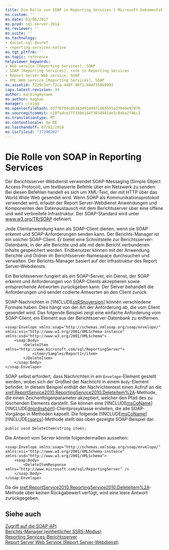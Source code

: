 ```yaml
---
title: Die Rolle von SOAP in Reporting Services | Microsoft-Dokumentation
ms.custom: ''
ms.date: 03/06/2017
ms.prod: sql-server-2014
ms.reviewer: ''
ms.suite: ''
ms.technology:
- docset-sql-devref
- reporting-services-native
ms.tgt_pltfrm: ''
ms.topic: reference
helpviewer_keywords:
- Web service [Reporting Services], SOAP
- SOAP [Reporting Services], role in Reporting Services
- Report Server Web service, SOAP
- XML Web service [Reporting Services], SOAP
ms.assetid: f229c3ef-f2ca-448f-98f1-b8df350b9992
caps.latest.revision: 34
author: markingmyname
ms.author: maghan
manager: craigg
ms.openlocfilehash: d37f6f04c0b383493d48f1469535a3f048e97876
ms.sourcegitcommit: c18fadce27f330e1d4f36549414e5c84ba2f46c2
ms.translationtype: MT
ms.contentlocale: de-DE
ms.lasthandoff: 07/02/2018
ms.locfileid: "37290202"
---
```

# <a name="the-role-of-soap-in-reporting-services"></a>Die Rolle von SOAP in Reporting Services
  Der Berichtsserver-Webdienst verwendet SOAP-Messaging (Simple Object Access Protocol), um textbasierte Befehle über ein Netzwerk zu senden. Bei diesen Befehlen handelt es sich um XML-Text, der mit HTTP über das World Wide Web gesendet wird. Wenn SOAP als Kommunikationsprotokoll verwendet wird, erlaubt der Report Server-Webdienst Anwendungen und Komponenten den Datenaustausch mit dem Berichtsserver über eine offene und weit verbreitete Infrastruktur. Der SOAP-Standard wird unter www.w3.org/TR/SOAP definiert.  
  
 Jede Clientanwendung kann als SOAP-Client dienen, wenn sie SOAP erkennt und SOAP-Anforderungen senden kann. Der Berichts-Manager ist ein solcher SOAP-Client. Er bietet eine Schnittstelle zur Berichtsserver-Datenbank, in der alle Berichte und alle mit dem Bericht verbundenen Inhalte gespeichert werden. Endbenutzer können mit der Anwendung Berichte und Ordner im Berichtsserver-Namespace durchsuchen und verwalten. Der Berichts-Manager basiert auf der Infrastruktur des Report Server-Webdiensts.  
  
 Ein Berichtsserver fungiert als ein SOAP-Server, ein Dienst, der SOAP erkennt und Anforderungen von SOAP-Clients akzeptieren sowie entsprechende Antworten zurückgeben kann. Der Server behandelt die Anforderungen und sendet codierte Antworten an den Client zurück.  
  
 SOAP-Nachrichten in [!INCLUDE[ssRSnoversion](../../includes/ssrsnoversion-md.md)] können verschiedene Formate haben. Dies hängt von der Art der Anforderung ab, die vom Client gesendet wird. Das folgende Beispiel zeigt eine einfache Anforderung vom SOAP-Client, ein Element aus der Berichtsserver-Datenbank zu entfernen.  
  
```  
<soap:Envelope xmlns:soap="http://schemas.xmlsoap.org/soap/envelope/" xmlns:xsi="http://www.w3.org/2001/XMLSchema-instance" xmlns:xsd="http://www.w3.org/2001/XMLSchema">  
    <soap:Body>  
        <DeleteItem xmlns="http://www.microsoft.com/sql/ReportingServer">  
            <item>/Samples/Report1</item>  
        </DeleteItem>  
    </soap:Body>  
</soap:Envelope>  
```  
  
 SOAP selbst erfordert, dass Nachrichten in ein `Envelope`-Element gestellt werden, wobei sich der Großteil der Nachricht in einem `Body`-Element befindet. In diesem Beispiel enthält der Nachrichtentext einen Aufruf an die <xref:ReportService2010.ReportingService2010.DeleteItem%2A>-Methode, die einen Zeichenfolgenparameter akzeptiert, welcher den Pfad des zu löschenden Elements darstellt. Sie können eine [!INCLUDE[msCoName](../../includes/msconame-md.md)] [!INCLUDE[dnprdnshort](../../includes/dnprdnshort-md.md)]-Clientproxyklasse erstellen, die alle SOAP-Vorgänge in Methoden kapselt. Die folgende [!INCLUDE[msCoName](../../includes/msconame-md.md)] [!INCLUDE[csprcs](../../includes/csprcs-md.md)]-Methode stellt das oben gezeigte SOAP-Beispiel dar.  
  
```  
public void DeleteItem(string item);  
```  
  
 Die Antwort vom Server könnte folgendermaßen aussehen:  
  
```  
<soap:Envelope xmlns:soap="http://schemas.xmlsoap.org/soap/envelope/" xmlns:xsi="http://www.w3.org/2001/XMLSchema-instance" xmlns:xsd="http://www.w3.org/2001/XMLSchema">  
    <soap:Body>  
        <DeleteItemResponse xmlns="http://www.microsoft.com/sql/ReportingServer" />  
    </soap:Body>  
</soap:Envelope>  
```  
  
 Da die <xref:ReportService2010.ReportingService2010.DeleteItem%2A>-Methode über keinen Rückgabewert verfügt, wird eine leere Antwort zurückgegeben.  
  
## <a name="see-also"></a>Siehe auch  
 [Zugriff auf die SOAP-API](accessing-the-soap-api.md)   
 [Berichts-Manager &#40;einheitlicher SSRS-Modus&#41;](../report-manager-ssrs-native-mode.md)   
 [Reporting Services-Berichtsserver](../reporting-services-report-server.md)   
 [Report Server Web Service (Report Server-Webdienst)](report-server-web-service.md)  
  
  
